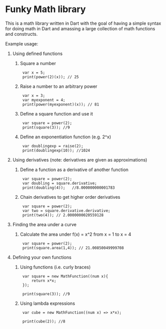 Funky Math library
==================

This is a math library written in Dart with the goal of having a simple syntax for doing math in Dart and amassing a large collection of math functions and constructs.

Example usage:

1. Using defined functions
    1. Square a number
    
            var x = 5;
            print(power(2)(x)); // 25

    2. Raise a number to an arbitrary power

            var x = 3;
            var myexponent = 4;
            print(power(myexponent)(x)); // 81

    3. Define a square function and use it

            var square = power(2);
            print(square(3)); //9

    4. Define an exponentiation function (e.g. 2^x)

            var doublingexp = raise(2);
            print(doublingexp(10)); //1024

2. Using derivatives (note: derivatives are given as approximations)
    1. Define a function as a derivative of another function

            var square = power(2);
            var doubling = square.derivative;
            print(doubling(4));   //8.000000000001783

    2. Chain derivatives to get higher order derivatives

            var square = power(2);
            var two = square.derivative.derivative;
            print(two(4)); // 2.0000000020559128

3. Finding the area under a curve 
    1. Calculate the area under f(x) = x^2 from x = 1 to x = 4
    
            var square = power(2);
            print(square.area(1,4)); // 21.00850049999708

4. Defining your own functions
    1. Using functions (i.e. curly braces)
    
            var square = new MathFunction((num x){
                return x*x;
            });

            print(square(3)); //9

    2. Using lambda expressions
        
            var cube = new MathFunction((num x) => x*x);
            
            print(cube(2)); //8
